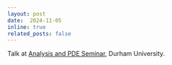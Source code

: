 ```yaml
---
layout: post
date:  2024-11-05
inline: true
related_posts: false
---
```


Talk at [Analysis and PDE Seminar](https://www.maths.dur.ac.uk/seminars/), Durham University. 
